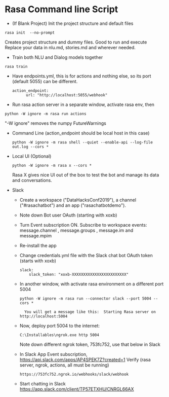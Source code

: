 # Rasa Command line Script

- (If Blank Project) Init the project structure and default files
```
rasa init  --no-prompt
``` 
Creates project structure and dummy files. Good to run and execute
Replace your data in nlu.md, stories.md and wherever needed.

- Train both NLU and Dialog models together
```
rasa train
```
- Have endpoints.yml, this is for actions and nothing else, so its port (default 5055) can be different.
	```
	action_endpoint:
		  url: "http://localhost:5055/webhook"
	```			

- Run rasa action server in a separate window, activate rasa env, then
```
python -W ignore -m rasa run actions
```
"-W ignore" removes the numpy FutureWarnings

-	Command Line (action_endpoint should be local host in this case)
	```
	python -W ignore -m rasa shell --quiet --enable-api --log-file out.log --cors *
	```

-	Local UI (Optional)
	```
	python -W ignore -m rasa x --cors *
	```
	Rasa X gives nice UI out of the box to test the bot and manage its data and conversations.


- Slack
	-  Create a workspace ("DataHacksConf2019"), a channel ("#rasachatbot") and an app ("rasachatbotdemo").
	-  Note down Bot user OAuth (starting with xoxb)
	-  Turn Event subscription ON. Subscribe to workspace events: message.channel , message.groups , message.im and message.mpim
	-  Re-install the app

	- Change credentials.yml file with the Slack chat bot OAuth token (starts with xoxb) 
		```
		slack:
			slack_token: "xoxb-XXXXXXXXXXXXXXXXXXXXXXXX"
		```
	- In another window, with activate rasa environment on a different port 5004
		```
		python -W ignore -m rasa run --connector slack --port 5004 --cors *
		```
			You will get a message like this:  Starting Rasa server on http://localhost:5004
		
	- Now, deploy port 5004 to the internet:
		```
		C:\Installables\ngrok.exe http 5004
		```	
		Note down different ngrok token, 753fc752, use that below in Slack
		
	- In Slack App Event subscription, https://api.slack.com/apps/AP4SPEK7Z?created=1
	   Verify (rasa server, ngrok, actions, all must be running)
		```
		https://753fc752.ngrok.io/webhooks/slack/webhook
		```
		
	- Start chatting in Slack https://app.slack.com/client/TP57ETXHU/CNRGL66AX 